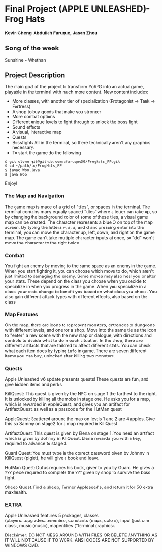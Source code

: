 # Final Project (APPLE UNLEASHED)- Frog Hats
#### Kevin Cheng, Abdullah Faruque, Jason Zhou

## Song of the week
Sunshine - Whethan

## Project Description
The main goal of the project to transform YoRPG into an actual game, playable in the terminal with
much more content. New content includes:
* More classes, with another tier of specialization (Protagonist -> Tank -> Fortress)
* A shop to buy goods that make you stronger
* More combat options
* Different unique levels to fight through to unlock the boss fight
* Sound effects
* A visual, interactive map
* Quests
* Bossfights
All in the terminal, so there technically aren't any graphics necessary.
* To start the game do the following
```
$ git clone git@github.com:afaruque30/FrogHats_FP.git
$ cd ~/path/to/FrogHats_FP
$ javac Woo.java  
$ java Woo  
```
Enjoy!

### The Map and Navigation
The game map is made of a grid of "tiles", or spaces in the terminal. The terminal contains many
equally spaced "tiles" where a letter can take up, so by changing the background color of some of
these tiles, a visual game map can be created. The character represents a blue O on top of the map
screen. By typing the letters w, a, s, and d and pressing enter into the terminal, you can move the 
character up, left, down, and right on the game map. The game can't take multiple character inputs
at once, so "dd" won't move the character to the right twice.

### Combat
You fight an enemy by moving to the same space as an enemy in the game. When you start fighting it,
you can choose which move to do, which aren't just limited to damaging the enemy. Some moves may
also heal you or alter your stats. These depend on the class you choose when you decide to
specialize in when you progress in the game. When you specialize in a class, your stats change to
benefit you based on what class you chose. You also gain different attack types with different
effects, also based on the class. 

### Map Features
On the map, there are icons to represent monsters, entrances to dungeons with different levels, and
one for a shop. Move into the same tile as the icon to "enter" a new scene with the new map or
dialogue, with directions and controls to decide what to do in each situation. In the shop, there
are different artifacts that are tailored to affect different stats. You can check what each item
does by typing ```info``` in game. There are seven different items you can buy, unlocked after
killing two monsters.


### Quests
Apple Unleashed v6 update presents quests! These quests are fun, and give hidden items and perks

KillQuest: This quest is given by the NPC on stage 1 the farthest to the right. It is unlocked by killing all 
           the mobs in stage one. He asks you for a map, which is rewarded in AppleQuest, and gives you an artifact 
           for ArtifactQuest, as well as a passcode for the HutMan quest

AppleQuest: Scattered around the map on levels 1 and 2 are 4 apples. Give this so Sammy on stage2 for a map required in KillQuest

ArtifactQuest: This quest is given by Elena on stage 1. You need an artifact which is given by Johnny in KillQuest. 
               Elena rewards you with a key, required to advance to stage 3. 

Guard Quest: You must type in the correct password given by Johnny in KillQuest (piglet), he will give a book and leave.

HutMan Quest: Dufus requires his book, given to you by Guard. He gives a ??? piece required to complete the ??? given by shop 
              to survive the boss fight.
              
Sheep Quest: Find a sheep, Farmer Appleseed's, and return it for 50 extra maxhealth.

### EXTRA
Apple Unleashed features 5 packages, classes (players...upgrades...enemies), constants (maps, colors), input (just one class),
music (music), mapentities ("terminal graphics).

Disclaimer: DO NOT MESS AROUND WITH FILES OR DELETE ANYTHING AS IT WILL NOT CAUSE IT TO WORK. ANSI CODES ARE NOT SUPPORTED BY WINDOWS CMD.
